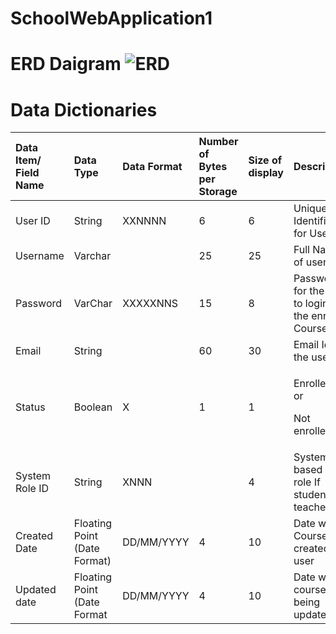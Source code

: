 # SchoolWebApplication1
# ERD Daigram ![ERD](https://user-images.githubusercontent.com/65688803/123496837-1f612d00-d5f8-11eb-8f30-48116939f5d4.jpeg)

# Data Dictionaries
Data Item/<br>Field Name|Data Type|Data Format|Number of Bytes per Storage|Size of display|Description|Example|
| :- | :- | :- | :- | :- | :- | :- |
|User ID|String|XXNNNN|6|6|Unique Identifier for User|PB1234|
|Username|Varchar||25|25|Full Name of user|Payal Bhalala|
|Password|VarChar|XXXXXNNS|15|8|Password for the User to login for the enrolled Course|Qwert12^|
|Email|String||60|30|Email Id of the user|Kbb1@njit.edu|
|Status|Boolean|X|1|1|<p>Enrolled(y) or</p><p>Not enrolled(N)</p>|Y|
|System Role ID|String|XNNN||4|System ID based on role If student or teacher|T123|
|Created Date|Floating Point<br>(Date Format)|DD/MM/YYYY|4|10|Date when Course created for user|03/21/1995|
|Updated date|Floating Point<br>(Date Format|DD/MM/YYYY|4|10|Date when course is being updated|03/21/1995|

